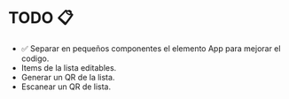 # TODO 📋

- ✅ Separar en pequeños componentes el elemento App para mejorar el codigo. 
- Items de la lista editables.
- Generar un QR de la lista.
- Escanear un QR de lista.